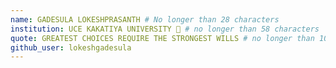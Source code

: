```yaml
---
name: GADESULA LOKESHPRASANTH # No longer than 28 characters
institution: UCE KAKATIYA UNIVERSITY 🚩 # no longer than 58 characters
quote: GREATEST CHOICES REQUIRE THE STRONGEST WILLS # no longer than 100 characters, avoid using quotes(") to guarantee the format remains the same.
github_user: lokeshgadesula
---
```

